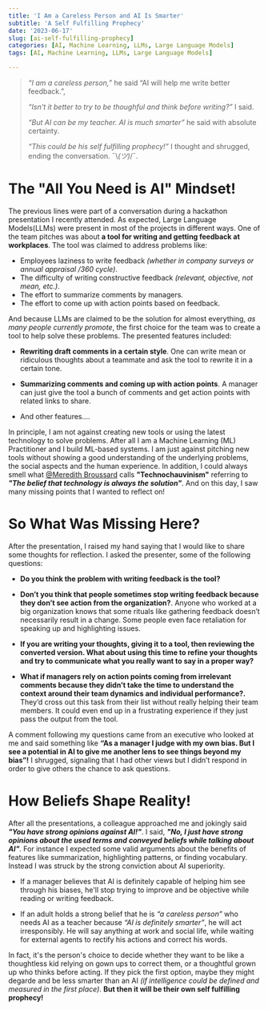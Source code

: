 ```yaml
---
title: 'I Am a Careless Person and AI Is Smarter'
subtitle: 'A Self Fulfilling Prophecy'
date: '2023-06-17'
slug: [ai-self-fulfilling-prophecy]
categories: [AI, Machine Learning, LLMs, Large Language Models]
tags: [AI, Machine Learning, LLMs, Large Language Models]

---
```


<blockquote>

*“I am a careless person,”* he said “AI will help me write better feedback.”,

*“Isn’t it better to try to be thoughful and think before writing?”* I said.

*“But AI can be my teacher. AI is much smarter”* he said with absolute certainty.

*“This could be his self fulfilling prophecy!”* I thought and shrugged, ending the conversation. ¯\\_(ツ)_/¯.
</blockquote>


# The "All You Need is AI" Mindset!

The previous lines were part of a conversation during a hackathon presentation I recently attended. As expected, Large Language Models(LLMs) were present in most of the projects in different ways. One of the team pitches was about **a tool for writing and getting feedback at workplaces**. The tool was claimed to address problems like:
- Employees laziness to write feedback *(whether in company surveys or annual appraisal /360 cycle)*.
- The difficulty of writing constructive feedback *(relevant, objective, not mean, etc.)*.
- The effort to summarize comments by managers.
- The effort to come up with action points based on feedback.

And because LLMs are claimed to be the solution for almost everything, *as many people currently promote*, the first choice for the team was to create a tool to help solve these problems. The presented features included:

- **Rewriting draft comments in a certain style**. One can write mean or ridiculous thoughts about a teammate and ask the tool to rewrite it in a certain tone.

- **Summarizing comments and coming up with action points**. A manager can just give the tool a bunch of comments and get action points with related links to share.

- And other features....

In principle, I am not against creating new tools or using the latest technology to solve problems. After all I am a Machine Learning (ML) Practitioner and I build ML-based systems. I am just against pitching new tools without showing a good understanding of the underlying problems, the social aspects and the human experience. In addition, I could always smell what [@Meredith Broussard](https://twitter.com/merbroussard) calls **"Technochauvinism"** referring to ***"The belief that technology is always the solution"***. And on this day, I saw many missing points that I wanted to reflect on!

# So What Was Missing Here?

After the presentation, I raised my hand saying that I would like to share some thoughts for reflection. I asked the presenter, some of the following questions:

- **Do you think the problem with writing feedback is the tool?**

- **Don’t you think that people sometimes stop writing feedback because they don’t see action from the organization?**. Anyone who worked at a big organization knows that some rituals like gathering feedback doesn’t necessarily result in a change. Some people even face retaliation for speaking up and highlighting issues.

- **If you are writing your thoughts, giving it to a tool, then reviewing the converted version. What about using this time to refine your thoughts and try to communicate what you really want to say in a proper way?**

- **What if managers rely on action points coming from irrelevant comments because they didn’t take the time to understand the context around their team dynamics and individual performance?.** They’d cross out this task from their list without really helping their team members. It could even end up in a frustrating experience if they just pass the output from the tool.

A comment following my questions came from an executive who looked at me and said something like **“As a manager I judge with my own bias. But I see a potential in AI to give me another lens to see things beyond my bias”!**  I shrugged, signaling that I had other views but I didn’t respond in order to give others the chance to ask questions.

# How Beliefs Shape Reality!

After all the presentations, a colleague approached me and jokingly said ***"You have strong opinions against AI!"***. I said, ***"No, I just have strong opinions about the used terms and conveyed beliefs while talking about AI"***. For instance I expected some valid arguments about the benefits of features like summarization, highlighting patterns, or finding vocabulary. Instead I was struck by the strong conviction about AI superiority.

- If a manager believes that AI is definitely capable of helping him see through his biases, he'll stop trying to improve and be objective while reading or writing feedback.

- If an adult holds a strong belief that he is *“a careless person”* who needs AI as a teacher because *“AI is definitely smarter”*,  he will act irresponsibly. He will say anything at work and social life, while waiting for external agents to rectify his actions and correct his words. 

In fact, it's the person's choice to decide whether they want to be like a thoughtless kid relying on gown ups to correct them, or a thoughtful grown up who thinks before acting. If they pick the first option, maybe they might degarde and be less smarter than an AI *(if intelligence could be defined and measured in the first place)*. **But then it will be their own self fulfilling prophecy!**

